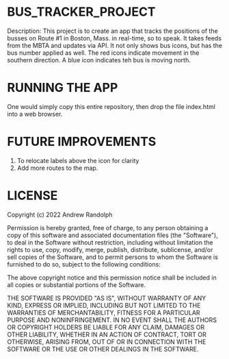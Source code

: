 
# BUS_TRACKER_PROJECT
Description:
This project is to create an app that tracks the positions of the busses on Route #1 in Boston, Mass. in real-time, so to speak.
It takes feeds from the MBTA and updates via API.
It not only shows bus icons, but has the bus number applied as well.
The red icons indicate movement in the southern direction. A blue icon indicates teh bus is moving north.

# RUNNING THE APP
One would simply copy this entire repository, then drop the file index.html into a web browser.

# FUTURE IMPROVEMENTS
1. To relocate labels above the icon for clarity
2. Add more routes to the map.

# LICENSE
Copyright (c) 2022 Andrew Randolph

Permission is hereby granted, free of charge, to any person obtaining a copy
of this software and associated documentation files (the "Software"), to deal
in the Software without restriction, including without limitation the rights
to use, copy, modify, merge, publish, distribute, sublicense, and/or sell
copies of the Software, and to permit persons to whom the Software is
furnished to do so, subject to the following conditions:

The above copyright notice and this permission notice shall be included in all
copies or substantial portions of the Software.

THE SOFTWARE IS PROVIDED "AS IS", WITHOUT WARRANTY OF ANY KIND, EXPRESS OR
IMPLIED, INCLUDING BUT NOT LIMITED TO THE WARRANTIES OF MERCHANTABILITY,
FITNESS FOR A PARTICULAR PURPOSE AND NONINFRINGEMENT. IN NO EVENT SHALL THE
AUTHORS OR COPYRIGHT HOLDERS BE LIABLE FOR ANY CLAIM, DAMAGES OR OTHER
LIABILITY, WHETHER IN AN ACTION OF CONTRACT, TORT OR OTHERWISE, ARISING FROM,
OUT OF OR IN CONNECTION WITH THE SOFTWARE OR THE USE OR OTHER DEALINGS IN THE
SOFTWARE.
